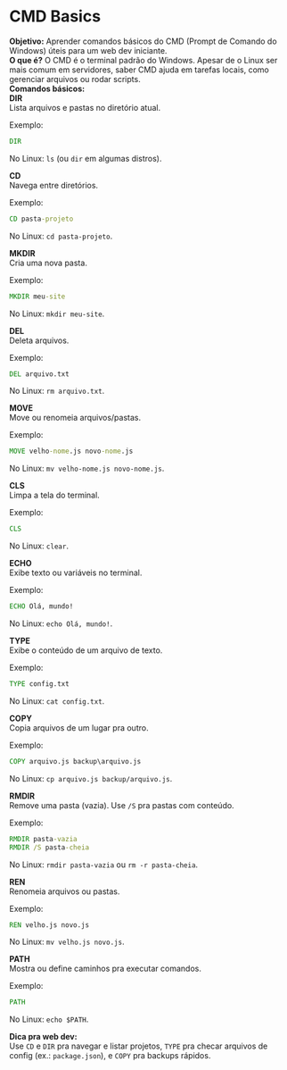 # CMD Basics
**Objetivo:** Aprender comandos básicos do CMD (Prompt de Comando do Windows) úteis para um web dev iniciante.  
**O que é?**
O CMD é o terminal padrão do Windows. Apesar de o Linux ser mais comum em servidores, saber CMD ajuda em tarefas locais, como gerenciar arquivos ou rodar scripts.  
**Comandos básicos:**  
**DIR**  
Lista arquivos e pastas no diretório atual.  

Exemplo:
```cmd
DIR
```  

No Linux: `ls` (ou `dir` em algumas distros).

**CD**  
Navega entre diretórios.  

Exemplo:
```cmd
CD pasta-projeto
```  

No Linux: `cd pasta-projeto`.

**MKDIR**  
Cria uma nova pasta.  

Exemplo:
```cmd
MKDIR meu-site
```  

No Linux: `mkdir meu-site`.

**DEL**  
Deleta arquivos.  

Exemplo:
```cmd
DEL arquivo.txt
```  

No Linux: `rm arquivo.txt`.

**MOVE**  
Move ou renomeia arquivos/pastas.  

Exemplo:
```cmd
MOVE velho-nome.js novo-nome.js
```  

No Linux: `mv velho-nome.js novo-nome.js`.

**CLS**  
Limpa a tela do terminal.  

Exemplo:
```cmd
CLS
```  

No Linux: `clear`.

**ECHO**  
Exibe texto ou variáveis no terminal.  

Exemplo:
```cmd
ECHO Olá, mundo!
```  

No Linux: `echo Olá, mundo!`.

**TYPE**  
Exibe o conteúdo de um arquivo de texto.  

Exemplo:
```cmd
TYPE config.txt
```  

No Linux: `cat config.txt`.

**COPY**  
Copia arquivos de um lugar pra outro.  

Exemplo:
```cmd
COPY arquivo.js backup\arquivo.js
```  

No Linux: `cp arquivo.js backup/arquivo.js`.

**RMDIR**  
Remove uma pasta (vazia). Use `/S` pra pastas com conteúdo.  

Exemplo:
```cmd
RMDIR pasta-vazia
RMDIR /S pasta-cheia
```  

No Linux: `rmdir pasta-vazia` ou `rm -r pasta-cheia`.

**REN**  
Renomeia arquivos ou pastas.  

Exemplo:
```cmd
REN velho.js novo.js
```  

No Linux: `mv velho.js novo.js`.

**PATH**  
Mostra ou define caminhos pra executar comandos.  

Exemplo:
```cmd
PATH
```  

No Linux: `echo $PATH`.

**Dica pra web dev:**  
Use `CD` e `DIR` pra navegar e listar projetos, `TYPE` pra checar arquivos de config (ex.: `package.json`), e `COPY` pra backups rápidos.  

